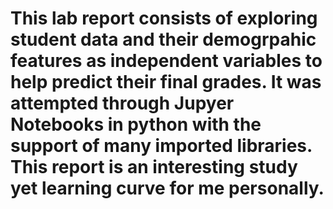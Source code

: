 # This lab report consists of exploring student data and their demogrpahic features as independent variables to help predict their final grades. It was attempted through Jupyer Notebooks in python with the support of many imported libraries. This report is an interesting study yet learning curve for me personally. 
